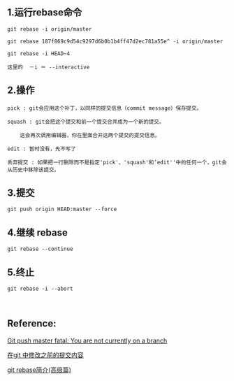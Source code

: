 
 

## 1.运行rebase命令
 
    git rebase -i origin/master
    
    git rebase 187f869c9d54c9297d6b0b1b4ff47d2ec781a55e^ -i origin/master

    git rebase -i HEAD~4
    
    这里的  －i ＝ --interactive 


## 2.操作

    pick : git会应用这个补丁，以同样的提交信息（commit message）保存提交。

    squash : git会把这个提交和前一个提交合并成为一个新的提交。
    
        这会再次调用编辑器，你在里面合并这两个提交的提交信息。

    edit : 暂时没有，先不写了

    丢弃提交 : 如果把一行删除而不是指定'pick'、'squash'和‘edit''中的任何一个，git会从历史中移除该提交。
    

## 3.提交

    git push origin HEAD:master --force
    

## 4.继续 rebase

    git rebase --continue


## 5.终止

    git rebase -i --abort    
    
<br/>

## Reference:

[Git push master fatal: You are not currently on a branch](https://stackoverflow.com/questions/30471557/git-push-master-fatal-you-are-not-currently-on-a-branch)

[在git 中修改之前的提交内容](https://blog.csdn.net/wangbole/article/details/8552808)

[git rebase简介(高级篇)](https://blog.csdn.net/hudashi/article/details/7664651)

